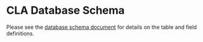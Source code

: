 # CLA Database Schema

Please see the [database schema document](pdf/cla-database-schema.pdf) for details on the table and field definitions.

